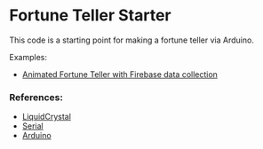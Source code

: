 # Fortune Teller Starter

This code is a starting point for making a fortune teller via Arduino.

Examples:
- [Animated Fortune Teller with Firebase data collection](https://github.com/doublejosh/FortuneTeller)

### References:
- [LiquidCrystal](https://www.arduino.cc/en/Reference/LiquidCrystal)
- [Serial](https://www.arduino.cc/reference/en/language/functions/communication/serial/)
- [Arduino](https://www.arduino.cc/reference/en/)
